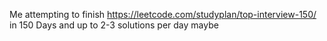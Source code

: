 Me attempting to finish 
https://leetcode.com/studyplan/top-interview-150/
in 150 Days and up to 2-3 solutions per day maybe 
